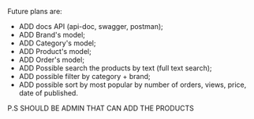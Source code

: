 Future plans are:
- ADD docs API (api-doc, swagger, postman);
- ADD Brand's model;
- ADD Category's model;
- ADD Product's model;
- ADD Order's model;
- ADD Possible search the products by text (full text search);
- ADD possible filter by category + brand;
- ADD possible sort by most popular by number of orders, views, price, date of published.


P.S SHOULD BE ADMIN THAT CAN ADD THE PRODUCTS